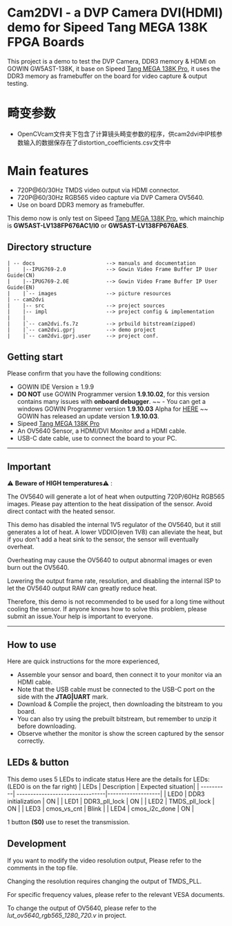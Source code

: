 # Cam2DVI - a DVP Camera DVI(HDMI) demo for Sipeed Tang MEGA 138K FPGA Boards

This project is a demo to test the DVP Camera, DDR3 memory & HDMI on GOWIN GW5AST-138K, it base on Sipeed [Tang MEGA 138K Pro](https://wiki.sipeed.com/hardware/en/tang/tang-mega-138k/mega-138k-pro.html), it uses the DDR3 memory as framebuffer on the board for video capture & output testing.

# 畸变参数

- OpenCVcam文件夹下包含了计算镜头畸变参数的程序，供cam2dvi中IP核参数输入的数据保存在了distortion_coefficients.csv文件中

# Main features

- 720P@60/30Hz TMDS video output via HDMI connector.
- 720P@60/30Hz RGB565 video capture via DVP Camera OV5640.
- Use on board DDR3 memory as framebuffer.

This demo now is only test on Sipeed [Tang MEGA 138K Pro](https://wiki.sipeed.com/hardware/en/tang/tang-mega-138k/mega-138k-pro.html), which mainchip is **GW5AST-LV138FP676AC1/l0** or **GW5AST-LV138FP676AES**.   

## Directory structure

```
| -- docs                       --> manuals and documentation  
|    |--IPUG769-2.0             --> Gowin Video Frame Buffer IP User Guide(CN)
|    |--IPUG769-2.0E            --> Gowin Video Frame Buffer IP User Guide(EN)
|    |`-- images                --> picture resources  
| -- cam2dvi 
|    |-- src                    --> project sources 
|    |-- impl                   --> project config & implementation 
|    |
|    |`-- cam2dvi.fs.7z         --> prbuild bitstream(zipped)                       
|    |`-- cam2dvi.gprj          --> demo project
|    |`-- cam2dvi.gprj.user     --> project conf.

```

## Getting start
Please confirm that you have the following conditions:
- GOWIN IDE Version ≥ 1.9.9
- **DO NOT** use GOWIN Programmer version **1.9.10.02**, for this version contains many issues with **onboard debugger**.
~~ - You can get a windows GOWIN Programmer version **1.9.10.03** Alpha for [HERE](https://api.dl.sipeed.com/shareURL/TANG/programmer) ~~ GOWIN has released an update version **1.9.10.03**.
- Sipeed [Tang MEGA 138K Pro](https://wiki.sipeed.com/hardware/en/tang/tang-mega-138k/mega-138k-pro.html)
- An OV5640 Sensor, a HDMI/DVI Monitor and a HDMI cable.
- USB-C date cable, use to connect the board to your PC.

***

## Important 

⚠️ **Beware of HIGH temperatures**⚠️ :

The OV5640 will generate a lot of heat when outputting 720P/60Hz RGB565 images. Please pay attention to the heat dissipation of the sensor. Avoid direct contact with the heated sensor.

This demo has disabled the internal 1V5 regulator of the OV5640, but it still generates a lot of heat. A lower VDDIO(even 1V8) can alleviate the heat, but if you don't add a heat sink to the sensor, the sensor will eventually overheat.

Overheating may cause the OV5640 to output abnormal images or even burn out the OV5640.

Lowering the output frame rate, resolution, and disabling the internal ISP to let the OV5640 output RAW can greatly reduce heat.

Therefore, this demo is not recommended to be used for a long time without cooling the sensor. If anyone knows how to solve this problem, please submit an issue.Your help is important to everyone.

***

## How to use

Here are quick instructions for the more experienced,
- Assemble your sensor and board, then connect it to your monitor via an HDMI cable.
- Note that the USB cable must be connected to the USB-C port on the side with the **JTAG|UART** mark.
- Download & Complie the project, then downloading the bitstream to you board.
- You can also try using the prebuilt bitstream, but remember to unzip it before downloading.
- Observe whether the monitor is show the screen captured by the sensor correctly.


## LEDs & button

This demo uses 5 LEDs to indicate status 
Here are the details for LEDs:(LED0 is on the far right)
| LEDs      | Description                     | Expected situation|
| ----------| --------------------------------|-------------------|
| LED0      |  DDR3 initialization            | ON                |
| LED1      |  DDR3_pll_lock                  | ON                |
| LED2      |  TMDS_pll_lock                  | ON                |
| LED3      |  cmos_vs_cnt                    | Blink             |
| LED4      |  cmos_i2c_done                  | ON                |

1 button **(S0)** use to reset the transmission.  

## Development
If you want to modify the video resolution output, Please refer to the comments in the top file.

Changing the resolution requires changing the output of TMDS_PLL. 

For specific frequency values, please refer to the relevant VESA documents.

To change the output of OV5640, please refer to the *lut_ov5640_rgb565_1280_720.v* in project.
